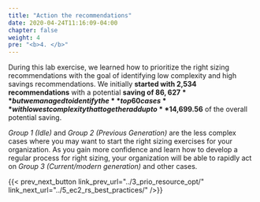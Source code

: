 ```yaml
---
title: "Action the recommendations"
date: 2020-04-24T11:16:09-04:00
chapter: false
weight: 4
pre: "<b>4. </b>"
---
```


During this lab exercise, we learned how to prioritize the right sizing recommendations with the goal of identifying low complexity and high savings recommendations. We initially **started with 2,534 recommendations** with a potential **saving of $86,627** but we managed to identify the **top 60 cases** with lowest complexity that together add up to **$14,699.56** of the overall potential saving.

*Group 1 (Idle)* and *Group 2 (Previous Generation)* are the less complex cases where you may want to start the right sizing exercises for your organization. As you gain more confidence and learn how to develop a regular process for right sizing, your organization will be able to rapidly act on *Group 3 (Current/modern generation)* and other cases.

{{< prev_next_button link_prev_url="../3_prio_resource_opt/" link_next_url="../5_ec2_rs_best_practices/" />}}


